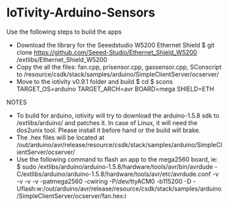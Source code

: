 # IoTivity-Arduino-Sensors
Use the following steps to build the apps
- Download the library for the Seeedstudio W5200 Ethernet Shield
 $ git clone https://github.com/Seeed-Studio/Ethernet_Shield_W5200 <path to iotivity v0.9.1>/extlibs/Ethernet_Shield_W5200
- Copy the all the files: fan.cpp, prisensor.cpp, gassensor.cpp, SConscript to <path to iotivity v0.9.1>/resource/csdk/stack/samples/arduino/SimpleClientServer/ocserver/
- Move to the iotivity v0.9.1 folder and build
 $ cd <path to iotivity v0.91>
 $ scons TARGET_OS=arduino TARGET_ARCH=avr BOARD=mega SHIELD=ETH

NOTES
- To build for arduino, iotivity will try to download the arduino-1.5.8 sdk to <path to iotiity v0.9.1>/extlibs/arduino/ and patches it. In case of Linux, it will need the dos2unix tool. Please install it before hand or the build will brake.
- The .hex files will be located at <path to iotivity v0.9.1>/out/arduino/avr/release/resource/csdk/stack/samples/arduino/SimpleClientServer/ocserver/
- Use the following command to flash an app to the mega2560 board, ie:
 $ sudo <path to iotivity v0.9.1>/extlibs/arduino/arduino-1.5.8/hardware/tools/avr/bin/avrdude -C<path to iotivity v0.9.1>/extlibs/arduino/arduino-1.5.8/hardware/tools/avr/etc/avrdude.conf -v -v -v -v -patmega2560 -cwiring -P/dev/ttyACM0 -b115200 -D -Uflash:w:<path to iotivity v0.9.1>/out/arduino/avr/release/resource/csdk/stack/samples/arduino/SimpleClientServer/ocserver/fan.hex:i
